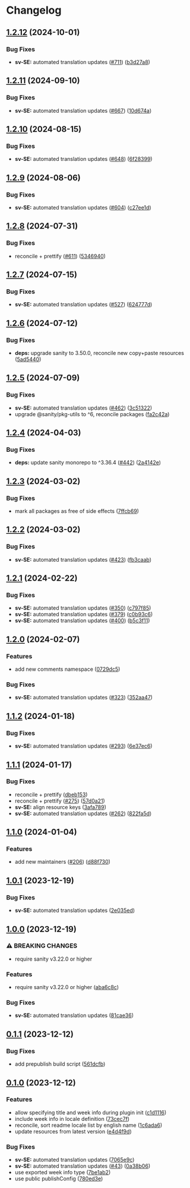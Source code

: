 # Changelog

## [1.2.12](https://github.com/sanity-io/locales/compare/locale-sv-se-v1.2.11...locale-sv-se-v1.2.12) (2024-10-01)


### Bug Fixes

* **sv-SE:** automated translation updates ([#711](https://github.com/sanity-io/locales/issues/711)) ([b3d27a8](https://github.com/sanity-io/locales/commit/b3d27a8782a6b2dfc819bfd07eb5ff1de279f300))

## [1.2.11](https://github.com/sanity-io/locales/compare/locale-sv-se-v1.2.10...locale-sv-se-v1.2.11) (2024-09-10)


### Bug Fixes

* **sv-SE:** automated translation updates ([#667](https://github.com/sanity-io/locales/issues/667)) ([10d674a](https://github.com/sanity-io/locales/commit/10d674a260282bd0f094df4c0968c155833a9557))

## [1.2.10](https://github.com/sanity-io/locales/compare/locale-sv-se-v1.2.9...locale-sv-se-v1.2.10) (2024-08-15)


### Bug Fixes

* **sv-SE:** automated translation updates ([#648](https://github.com/sanity-io/locales/issues/648)) ([6f28399](https://github.com/sanity-io/locales/commit/6f28399eb5489fa14742b7d399cb92810209b2d8))

## [1.2.9](https://github.com/sanity-io/locales/compare/locale-sv-se-v1.2.8...locale-sv-se-v1.2.9) (2024-08-06)


### Bug Fixes

* **sv-SE:** automated translation updates ([#604](https://github.com/sanity-io/locales/issues/604)) ([c27ee1d](https://github.com/sanity-io/locales/commit/c27ee1d37ea283e20b7f74630f02cb3058026868))

## [1.2.8](https://github.com/sanity-io/locales/compare/locale-sv-se-v1.2.7...locale-sv-se-v1.2.8) (2024-07-31)


### Bug Fixes

* reconcile + prettify ([#611](https://github.com/sanity-io/locales/issues/611)) ([5346940](https://github.com/sanity-io/locales/commit/534694059e674d5150f7f484fd79411b0f5b74a2))

## [1.2.7](https://github.com/sanity-io/locales/compare/locale-sv-se-v1.2.6...locale-sv-se-v1.2.7) (2024-07-15)


### Bug Fixes

* **sv-SE:** automated translation updates ([#527](https://github.com/sanity-io/locales/issues/527)) ([624777d](https://github.com/sanity-io/locales/commit/624777defcbe0db692c1761305dce2a9787569bf))

## [1.2.6](https://github.com/sanity-io/locales/compare/locale-sv-se-v1.2.5...locale-sv-se-v1.2.6) (2024-07-12)


### Bug Fixes

* **deps:** upgrade sanity to 3.50.0, reconcile new copy+paste resources ([5ad5440](https://github.com/sanity-io/locales/commit/5ad5440692ba75d76b5de468a5ed5cdfd01de995))

## [1.2.5](https://github.com/sanity-io/locales/compare/locale-sv-se-v1.2.4...locale-sv-se-v1.2.5) (2024-07-09)


### Bug Fixes

* **sv-SE:** automated translation updates ([#462](https://github.com/sanity-io/locales/issues/462)) ([3c51322](https://github.com/sanity-io/locales/commit/3c51322ae7a3952f839b01141836483431871727))
* upgrade @sanity/pkg-utils to ^6, reconcile packages ([fa2c42a](https://github.com/sanity-io/locales/commit/fa2c42a0e8550ead90dcc61fe1abcecdacf8fd20))

## [1.2.4](https://github.com/sanity-io/locales/compare/locale-sv-se-v1.2.3...locale-sv-se-v1.2.4) (2024-04-03)


### Bug Fixes

* **deps:** update sanity monorepo to ^3.36.4 ([#442](https://github.com/sanity-io/locales/issues/442)) ([2a4142e](https://github.com/sanity-io/locales/commit/2a4142e6e50eb5992b3432169cd71676c353276f))

## [1.2.3](https://github.com/sanity-io/locales/compare/locale-sv-se-v1.2.2...locale-sv-se-v1.2.3) (2024-03-02)


### Bug Fixes

* mark all packages as free of side effects ([7ffcb69](https://github.com/sanity-io/locales/commit/7ffcb6939ba729c3c6c528d81e14a833b9096f50))

## [1.2.2](https://github.com/sanity-io/locales/compare/locale-sv-se-v1.2.1...locale-sv-se-v1.2.2) (2024-03-02)


### Bug Fixes

* **sv-SE:** automated translation updates ([#423](https://github.com/sanity-io/locales/issues/423)) ([fb3caab](https://github.com/sanity-io/locales/commit/fb3caab09aaccb8e00cd4fb386f04f2c381fef8e))

## [1.2.1](https://github.com/sanity-io/locales/compare/locale-sv-se-v1.2.0...locale-sv-se-v1.2.1) (2024-02-22)


### Bug Fixes

* **sv-SE:** automated translation updates ([#350](https://github.com/sanity-io/locales/issues/350)) ([c797f85](https://github.com/sanity-io/locales/commit/c797f85e2d4ca2e6bb772c3119678e8bc4a61c8d))
* **sv-SE:** automated translation updates ([#379](https://github.com/sanity-io/locales/issues/379)) ([c0b93c6](https://github.com/sanity-io/locales/commit/c0b93c6b47d1d3edba224cd381b551f7bf4665d9))
* **sv-SE:** automated translation updates ([#400](https://github.com/sanity-io/locales/issues/400)) ([b5c3f11](https://github.com/sanity-io/locales/commit/b5c3f1165c77c70de396c308ac2d62933c2cbb17))

## [1.2.0](https://github.com/sanity-io/locales/compare/locale-sv-se-v1.1.2...locale-sv-se-v1.2.0) (2024-02-07)


### Features

* add new comments namespace ([0729dc5](https://github.com/sanity-io/locales/commit/0729dc52cd29ac2611250663a32a7f1a5a039500))


### Bug Fixes

* **sv-SE:** automated translation updates ([#323](https://github.com/sanity-io/locales/issues/323)) ([352aa47](https://github.com/sanity-io/locales/commit/352aa47a987f5df5dea4b87b33d2795af9eb31e4))

## [1.1.2](https://github.com/sanity-io/locales/compare/locale-sv-se-v1.1.1...locale-sv-se-v1.1.2) (2024-01-18)


### Bug Fixes

* **sv-SE:** automated translation updates ([#293](https://github.com/sanity-io/locales/issues/293)) ([6e37ec6](https://github.com/sanity-io/locales/commit/6e37ec653468b22c3b23fae829c329511c84879e))

## [1.1.1](https://github.com/sanity-io/locales/compare/locale-sv-se-v1.1.0...locale-sv-se-v1.1.1) (2024-01-17)


### Bug Fixes

* reconcile + prettify ([dbeb153](https://github.com/sanity-io/locales/commit/dbeb153fc3f80207e357a888431d2fd739617821))
* reconcile + prettify ([#275](https://github.com/sanity-io/locales/issues/275)) ([57d0a21](https://github.com/sanity-io/locales/commit/57d0a21e05f631d47d74a2c029c9dcc3993bc7b0))
* **sv-SE:** align resource keys ([3afa789](https://github.com/sanity-io/locales/commit/3afa789eeab7bd637c1ddf1a4e21234ab2a655b0))
* **sv-SE:** automated translation updates ([#262](https://github.com/sanity-io/locales/issues/262)) ([822fa5d](https://github.com/sanity-io/locales/commit/822fa5d89365a9f0dd4ad0f81b06ecec479e85ba))

## [1.1.0](https://github.com/sanity-io/locales/compare/locale-sv-se-v1.0.1...locale-sv-se-v1.1.0) (2024-01-04)


### Features

* add new maintainers ([#206](https://github.com/sanity-io/locales/issues/206)) ([d88f730](https://github.com/sanity-io/locales/commit/d88f730245daf267354ceb85ffbc2ff3497962b7))

## [1.0.1](https://github.com/sanity-io/locales/compare/locale-sv-se-v1.0.0...locale-sv-se-v1.0.1) (2023-12-19)


### Bug Fixes

* **sv-SE:** automated translation updates ([2e035ed](https://github.com/sanity-io/locales/commit/2e035ed77dcbf934e1c995d84aac55d3efa00cfc))

## [1.0.0](https://github.com/sanity-io/locales/compare/locale-sv-se-v0.1.1...locale-sv-se-v1.0.0) (2023-12-19)


### ⚠ BREAKING CHANGES

* require sanity v3.22.0 or higher

### Features

* require sanity v3.22.0 or higher ([aba6c8c](https://github.com/sanity-io/locales/commit/aba6c8c3fd4f6e11b193b96a3821420f72ccc47d))


### Bug Fixes

* **sv-SE:** automated translation updates ([81cae36](https://github.com/sanity-io/locales/commit/81cae363aa195090c89ff46668a6627f8f6a60ec))

## [0.1.1](https://github.com/sanity-io/locales/compare/locale-sv-se-v0.1.0...locale-sv-se-v0.1.1) (2023-12-12)


### Bug Fixes

* add prepublish build script ([561dcfb](https://github.com/sanity-io/locales/commit/561dcfb24ab12f98fcc590b0dbc2cf297ea60485))

## [0.1.0](https://github.com/sanity-io/locales/compare/locale-sv-se-v0.0.1...locale-sv-se-v0.1.0) (2023-12-12)


### Features

* allow specifying title and week info during plugin init ([c1d1116](https://github.com/sanity-io/locales/commit/c1d1116bab0c99c6506a9744e33d6cf282bf1c1b))
* include week info in locale definition ([73cec7f](https://github.com/sanity-io/locales/commit/73cec7fb69ac92a565282aac0d08f13b634372fb))
* reconcile, sort readme locale list by english name ([1c6ada6](https://github.com/sanity-io/locales/commit/1c6ada624e83307f820d6c4ce1e7560eaf94b151))
* update resources from latest version ([e4d4f9d](https://github.com/sanity-io/locales/commit/e4d4f9daf8c2566f3ee7c9b002ac6d0051a2734c))


### Bug Fixes

* **sv-SE:** automated translation updates ([7065e9c](https://github.com/sanity-io/locales/commit/7065e9c03951bf413dd6b6db9ece549980f6987b))
* **sv-SE:** automated translation updates ([#43](https://github.com/sanity-io/locales/issues/43)) ([0a38b06](https://github.com/sanity-io/locales/commit/0a38b0692a928d1f30faaaf8f98a9a6d7d6c4b98))
* use exported week info type ([7be1ab2](https://github.com/sanity-io/locales/commit/7be1ab27939e1836e000155c576362fb5f54bd3e))
* use public publishConfig ([780ed3e](https://github.com/sanity-io/locales/commit/780ed3e6d35198fedebd769e71bf1dcc09fc6528))
